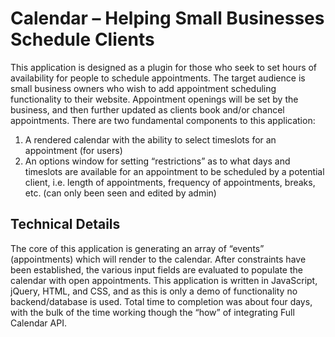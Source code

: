 # Calendar – Helping Small Businesses Schedule Clients

This application is designed as a plugin for those who seek to set hours of availability for people to schedule appointments. The target audience is small business owners who wish to add appointment scheduling functionality to their website. Appointment openings will be set by the business, and then further updated as clients book and/or chancel appointments.
There are two fundamental components to this application: 
1.	A rendered calendar with the ability to select timeslots for an appointment (for users)
2.	An options window for setting “restrictions” as to what days and timeslots are available for an appointment to be scheduled by a potential client, i.e. length of appointments, frequency of appointments, breaks, etc. (can only been seen and edited by admin)

## Technical Details
The core of this application is generating an array of “events” (appointments) which will render to the calendar. After constraints have been established, the various input fields are evaluated to populate the calendar with open appointments. 
This application is written in JavaScript, jQuery, HTML, and CSS, and as this is only a demo of functionality no backend/database is used. Total time to completion was about four days, with the bulk of the time working though the “how” of integrating Full Calendar API.